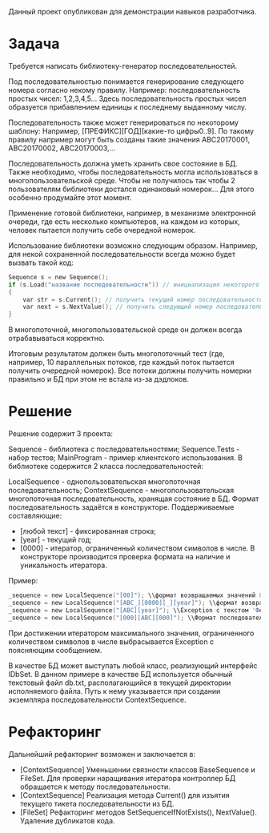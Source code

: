 Данный проект опубликован для демонстрации навыков разработчика.

# Задача

Требуется написать библиотеку-генератор последовательностей.

Под последовательностью понимается генерирование следующего номера согласно некому правилу. Например: последовательность простых чисел: 1,2,3,4,5... Здесь последовательность простых чисел образуется прибавлением единицы к последнему выданному числу.

Последовательность также может генерироваться по некоторому шаблону: Например, [ПРЕФИКС][ГОД][какие-то цифры0..9]. По такому правилу например могут быть созданы такие значения ABC20170001, ABC20170002, ABC20170003,...

Последовательность должна уметь хранить свое состояние в БД. Также необходимо, чтобы последовательность могла использоваться в многопользовательской среде. Чтобы не получилось так чтобы 2 пользователям библиотеки достался одинаковый номерок... Для этого особенно продумайте этот момент.

Применение готовой библиотеки, например, в механизме электронной очереди, где есть несколько компьютеров, на каждом из которых, человек пытается получить себе очередной номерок.

Использование библиотеки возможно следующим образом. Например, для некой сохраненной последовательности всегда можно будет вызвать такой код:

``` C sharp
Sequence s = new Sequence();
if (s.Load("название последовательности")) // инициализация некоторого генератора последовательности
{
    var str = s.Current(); // получить текущий номер последовательности
    var next = s.NextValue(); // получить следующий номер последовательности
}
```

В многопоточной, многопользовательской среде он должен всегда отрабавываться корректно.

Итоговым результатом должен быть многопоточный тест (где, например, 10 параллельных потоков, где каждый поток пытается получить очередной номерок). Все потоки должны получить номерки правильно и БД при этом не встала из-за дэдлоков.

# Решение

Решение содержит 3 проекта:

Sequence - библиотека с последовательностями;
Sequence.Tests - набор тестов;
MainProgram - пример клиентского использования.
В библиотеке содержится 2 класса последовательностей:

LocalSequence - однопользовательская многопоточная последовательность;
ContextSequence - многопользовательская многопоточная последовательность, хранящая состояние в БД.
Формат последовательность задаётся в конструкторе. Поддерживаемые составляющие:

* [любой текст] - фиксированная строка;
* [year] - текущий год;
* [0000] - итератор, ограниченный количеством символов в числе.
В конструкторе производится проверка формата на наличие и уникальность итератора.

Пример:

``` C sharp
_sequence = new LocalSequence("[00]"); \\формат возвращаемых значений 01, 02, 03...
_sequence = new LocalSequence("[ABC_][0000][_][year]"); \\формат возвращаемых значений ABC_0001_2018, ABC_0002_2018, ABC_0003_2018...
_sequence = new LocalSequence("[ABC][year]"); \\Exception с текстом 'Формат последовательности не содержит итератора'
_sequence = new LocalSequence("[000][ABC][000]"); \\Формат последовательности содержит больше одного итератора'
```

При достижении итератором максимального значения, ограниченного количеством символов в числе выбрасывается Exception с поясняющим сообщением.

В качестве БД может выступать любой класс, реализующий интерфейс IDbSet. В данном примере в качестве БД используется обычный текстовый файл db.txt, располагающийся в текущей директории исполняемого файла. Путь к нему указывается при создании экземпляра последовательности ContextSequence.

# Рефакторинг

Дальнейший рефакторинг возможен и заключается в:

* [ContextSequence] Уменьшении связности классов BaseSequence и FileSet. Для проверки наращивания итератора контроллер БД обращается к методу последовательности.
* [ContextSequence] Реализация метода Current() для изъятия текущего тикета последовательности из БД.
* [FileSet] Рефакторинг методов SetSequenceIfNotExists(), NextValue(). Удаление дубликатов кода.
